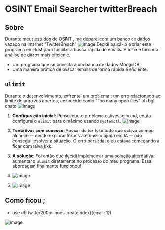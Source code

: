 # OSINT Email Searcher twitterBreach

## Sobre

Durante meus estudos de OSINT , me deparei com um banco de dados vazado na internet "TwitterBreach" ![image](https://github.com/user-attachments/assets/2b10e084-aa5e-4197-8ed3-e3ef736f439a)
Decidi baixá-lo e criar este programa em Rust para facilitar a busca rápida de emails. A ideia é tornar a análise de dados mais eficiente.




- Um programa que se conecta a um banco de dados MongoDB.
- Uma maneira prática de buscar emails de forma rápida e eficiente.

## `ulimit`

Durante o desenvolvimento, enfrentei um problema : um erro relacionado ao limite de arquivos abertos, conhecido como "Too many open files" oh bgl chato ![image](https://github.com/user-attachments/assets/7fcf387f-dbed-4856-ad76-0cf38de85471)


1. **Configuração inicial**: Pensei que o problema estivesse no hd, então configurei o `ulimit` para o máximo usando `systemctl`. ![image](https://github.com/user-attachments/assets/838ffa84-8281-4c1c-92cc-78b0eac8fac0)

   
2. **Tentativas sem sucesso**: Apesar de ter feito tudo que estava ao meu alcance — desde explorar fóruns até buscar ajuda em IA — não consegui resolver a situação. O erro persistia, e eu estava começando a ficar com raiva kkk. 

3. **A solução**: Foi então que decidi implementar uma solução alternativa: aumentar o `ulimit` diretamente no processo do meu programa. Essa abordagem finalmente funcionou!
4.  ![image](https://github.com/user-attachments/assets/6295b948-6bca-4c09-9c0d-e3ad142f86f9)

5.   ![image](https://github.com/user-attachments/assets/bd0feaa5-71de-44d2-a167-49904e3c30b5)


## Como ficou ;

- use db.twitter200milhoes.createIndex({email: 1})

  
![image](https://github.com/user-attachments/assets/e6025385-2a2e-4621-a00f-4d415cc15ec2)

